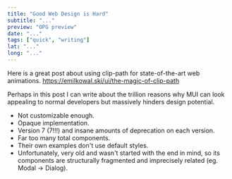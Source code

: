 ```yaml
---
title: "Good Web Design is Hard"
subtitle: "..."
preview: "OPG preview"
date: "..."
tags: ["quick", "writing"]
lat: "..."
long: "..."
---
```


Here is a great post about using clip-path for state-of-the-art web animations. https://emilkowal.ski/ui/the-magic-of-clip-path

Perhaps in this post I can write about the trillion reasons why MUI can look appealing to normal developers but massively hinders design potential.

- Not customizable enough.
- Opaque implementation.
- Version 7 (7!!!) and insane amounts of deprecation on each version.
- Far too many total components.
- Their own examples don't use default styles.
- Unfortunately, very old and wasn't started with the end in mind, so its components are structurally fragmented and imprecisely related (eg. Modal -> Dialog).
